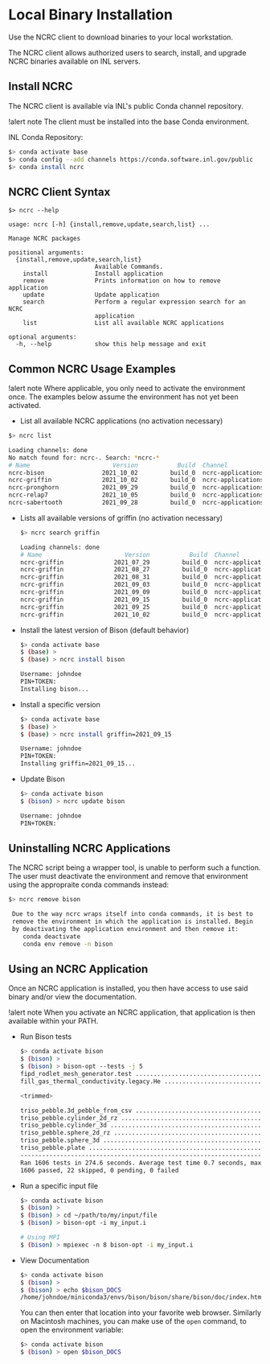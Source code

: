 # Local Binary Installation

Use the NCRC client to download binaries to your local workstation.

The NCRC client allows authorized users to search, install, and upgrade NCRC binaries available on INL servers.

## Install NCRC

The NCRC client is available via INL's public Conda channel repository.

!alert note
The client must be installed into the base Conda environment.

INL Conda Repository:

```bash
$> conda activate base
$> conda config --add channels https://conda.software.inl.gov/public
$> conda install ncrc
```

## NCRC Client Syntax

```pre
$> ncrc --help

usage: ncrc [-h] {install,remove,update,search,list} ...

Manage NCRC packages

positional arguments:
  {install,remove,update,search,list}
                        Available Commands.
    install             Install application
    remove              Prints information on how to remove application
    update              Update application
    search              Perform a regular expression search for an NCRC
                        application
    list                List all available NCRC applications

optional arguments:
  -h, --help            show this help message and exit
```

## Common NCRC Usage Examples

!alert note
Where applicable, you only need to activate the environment once. The examples below assume the environment has not yet been activated.

-  List all available NCRC applications (no activation necessary)

  ```bash
  $> ncrc list

  Loading channels: done
  No match found for: ncrc-. Search: *ncrc-*
  # Name                       Version           Build  Channel
  ncrc-bison                2021_10_02         build_0  ncrc-applications
  ncrc-griffin              2021_10_02         build_0  ncrc-applications
  ncrc-pronghorn            2021_09_29         build_0  ncrc-applications
  ncrc-relap7               2021_10_05         build_0  ncrc-applications
  ncrc-sabertooth           2021_09_28         build_0  ncrc-applications
  ```

- Lists all available versions of griffin (no activation necessary)

  ```bash
  $> ncrc search griffin

  Loading channels: done
  # Name                       Version           Build  Channel
  ncrc-griffin              2021_07_29         build_0  ncrc-applications
  ncrc-griffin              2021_08_27         build_0  ncrc-applications
  ncrc-griffin              2021_08_31         build_0  ncrc-applications
  ncrc-griffin              2021_09_03         build_0  ncrc-applications
  ncrc-griffin              2021_09_09         build_0  ncrc-applications
  ncrc-griffin              2021_09_15         build_0  ncrc-applications
  ncrc-griffin              2021_09_25         build_0  ncrc-applications
  ncrc-griffin              2021_10_02         build_0  ncrc-applications
  ```

- Install the latest version of Bison (default behavior)

  ```bash
  $> conda activate base
  $ (base) >
  $ (base) > ncrc install bison

  Username: johndoe
  PIN+TOKEN:
  Installing bison...
  ```

- Install a specific version

  ```bash
  $> conda activate base
  $ (base) >
  $ (base) > ncrc install griffin=2021_09_15

  Username: johndoe
  PIN+TOKEN:
  Installing griffin=2021_09_15...
  ```

- Update Bison

  ```bash
  $> conda activate bison
  $ (bison) > ncrc update bison

  Username: johndoe
  PIN+TOKEN:
  ```

## Uninstalling NCRC Applications

The NCRC script being a wrapper tool, is unable to perform such a function. The user must deactivate the environment and remove that environment using the appropraite conda commands instead:

```bash
$> ncrc remove bison

 Due to the way ncrc wraps itself into conda commands, it is best to
 remove the environment in which the application is installed. Begin
 by deactivating the application environment and then remove it:
	conda deactivate
	conda env remove -n bison
```

## Using an NCRC Application

Once an NCRC application is installed, you then have access to use said binary and/or view the documentation.

!alert note
When you activate an NCRC application, that application is then available within your PATH.

- Run Bison tests

  ```bash
  $> conda activate bison
  $ (bison) >
  $ (bison) > bison-opt --tests -j 5
  fipd_rodlet_mesh_generator.test ........................................................................... OK
  fill_gas_thermal_conductivity.legacy.He ................................................................... OK

  <trimmed>

  triso_pebble.3d_pebble_from_csv .............................................................. [min_cpus=5] OK
  triso_pebble.cylinder_2d_rz ............................................................................... OK
  triso_pebble.cylinder_3d .................................................................................. OK
  triso_pebble.sphere_2d_rz ................................................................................. OK
  triso_pebble.sphere_3d .................................................................................... OK
  triso_pebble.plate ........................................................................................ OK
  --------------------------------------------------------------------------------------------------------------
  Ran 1606 tests in 274.6 seconds. Average test time 0.7 seconds, maximum test time 20.7 seconds.
  1606 passed, 22 skipped, 0 pending, 0 failed
  ```

- Run a specific input file

  ```bash
  $> conda activate bison
  $ (bison) >
  $ (bison) > cd ~/path/to/my/input/file
  $ (bison) > bison-opt -i my_input.i

  # Using MPI
  $ (bison) > mpiexec -n 8 bison-opt -i my_input.i
  ```

- View Documentation

  ```bash
  $> conda activate bison
  $ (bison) >
  $ (bison) > echo $bison_DOCS
  /home/johndoe/miniconda3/envs/bison/bison/share/bison/doc/index.html
  ```

  You can then enter that location into your favorite web browser. Similarly on Macintosh machines, you can make use of the `open` command, to open the environment variable:

  ```bash
  $> conda activate bison
  $ (bison) > open $bison_DOCS
  ```
